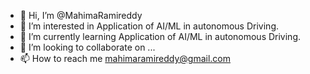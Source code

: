 - 👋 Hi, I’m @MahimaRamireddy
- 👀 I’m interested in Application of AI/ML in autonomous Driving.
- 🌱 I’m currently learning Application of AI/ML in autonomous Driving.
- 💞️ I’m looking to collaborate on ...
- 📫 How to reach me mahimaramireddy@gmail.com

<!---
MahimaRamireddy/MahimaRamireddy is a ✨ special ✨ repository because its `README.md` (this file) appears on your GitHub profile.
You can click the Preview link to take a look at your changes.
--->
